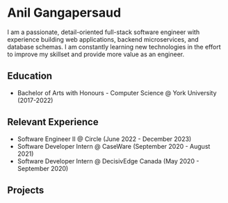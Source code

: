 # Anil Gangapersaud

I am a passionate, detail-oriented full-stack software engineer with experience building web applications, backend microservices, and database schemas. I am constantly learning new technologies in the effort to improve my skillset and provide more value as an engineer. 

## Education

- Bachelor of Arts with Honours - Computer Science @ York University (2017-2022)

## Relevant Experience

- Software Engineer II @ Circle (June 2022 - December 2023)
- Software Developer Intern @ CaseWare (September 2020 - August 2021)
- Software Developer Intern @ DecisivEdge Canada (May 2020 - September 2020)

## Projects


